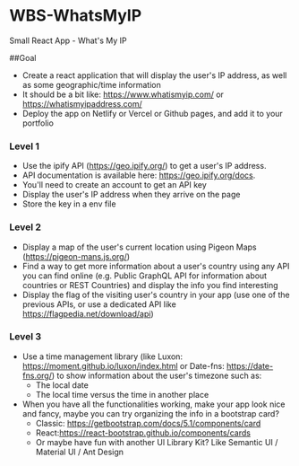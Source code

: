# WBS-WhatsMyIP
Small React App - What's My IP

##Goal
  - Create a react application that will display the user's IP address, as well as some geographic/time information
  - It should be a bit like: https://www.whatismyip.com/ or https://whatismyipaddress.com/
  - Deploy the app on Netlify or Vercel or Github pages, and add it to your portfolio

### Level 1
  - Use the ipify API (https://geo.ipify.org/) to get a user's IP address.
  - API documentation is available here: https://geo.ipify.org/docs.
  - You'll need to create an account to get an API key
  - Display the user's IP address when they arrive on the page
  - Store the key in a env file
 
### Level 2
  - Display a map of the user's current location using Pigeon Maps (https://pigeon-mans.js.org/)
  - Find a way to get more information about a user's country using any API you can find online (e.g. Public GraphQL API for information about countries or REST Countries) and display the info you find interesting
  - Display the flag of the visiting user's country in your app
  (use one of the previous APIs, or use a dedicated API like https://flagpedia.net/download/api)

### Level 3
  - Use a time management library (like Luxon: https://moment.github.io/luxon/index.html or Date-fns: https://date-fns.org/) to show information about the user's timezone such as:
    - The local date
    - The local time versus the time in another place
  - When you have all the functionalities working, make your app look nice and fancy, maybe you can try organizing the info in a bootstrap card?
    - Classic: https://getbootstrap.com/docs/5.1/components/card
    - React:https://react-bootstrap.github.io/components/cards
    - Or maybe have fun with another Ul Library Kit? Like Semantic UI / Material Ul / Ant Design
